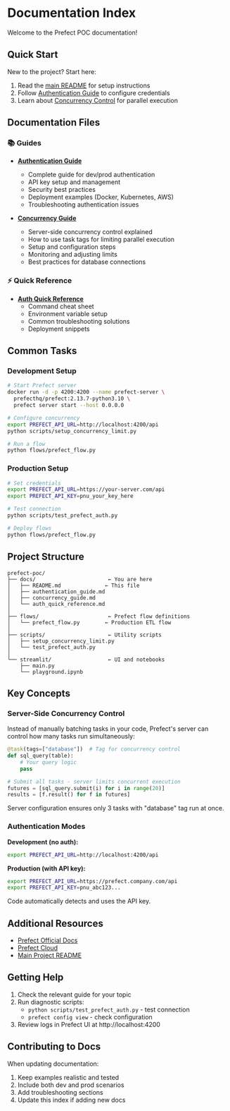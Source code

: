 # Documentation Index

Welcome to the Prefect POC documentation!

## Quick Start

New to the project? Start here:
1. Read the [main README](../README.md) for setup instructions
2. Follow [Authentication Guide](authentication_guide.md) to configure credentials
3. Learn about [Concurrency Control](concurrency_guide.md) for parallel execution

## Documentation Files

### 📚 Guides

- **[Authentication Guide](authentication_guide.md)**
  - Complete guide for dev/prod authentication
  - API key setup and management
  - Security best practices
  - Deployment examples (Docker, Kubernetes, AWS)
  - Troubleshooting authentication issues

- **[Concurrency Guide](concurrency_guide.md)**
  - Server-side concurrency control explained
  - How to use task tags for limiting parallel execution
  - Setup and configuration steps
  - Monitoring and adjusting limits
  - Best practices for database connections

### ⚡ Quick Reference

- **[Auth Quick Reference](auth_quick_reference.md)**
  - Command cheat sheet
  - Environment variable setup
  - Common troubleshooting solutions
  - Deployment snippets

## Common Tasks

### Development Setup
```bash
# Start Prefect server
docker run -d -p 4200:4200 --name prefect-server \
  prefecthq/prefect:2.13.7-python3.10 \
  prefect server start --host 0.0.0.0

# Configure concurrency
export PREFECT_API_URL=http://localhost:4200/api
python scripts/setup_concurrency_limit.py

# Run a flow
python flows/prefect_flow.py
```

### Production Setup
```bash
# Set credentials
export PREFECT_API_URL=https://your-server.com/api
export PREFECT_API_KEY=pnu_your_key_here

# Test connection
python scripts/test_prefect_auth.py

# Deploy flows
python flows/prefect_flow.py
```

## Project Structure

```
prefect-poc/
├── docs/                       ← You are here
│   ├── README.md              ← This file
│   ├── authentication_guide.md
│   ├── concurrency_guide.md
│   └── auth_quick_reference.md
│
├── flows/                      ← Prefect flow definitions
│   └── prefect_flow.py        ← Production ETL flow
│
├── scripts/                    ← Utility scripts
│   ├── setup_concurrency_limit.py
│   └── test_prefect_auth.py
│
└── streamlit/                  ← UI and notebooks
    ├── main.py
    └── playground.ipynb
```

## Key Concepts

### Server-Side Concurrency Control

Instead of manually batching tasks in your code, Prefect's server can control how many tasks run simultaneously:

```python
@task(tags=["database"])  # Tag for concurrency control
def sql_query(table):
    # Your query logic
    pass

# Submit all tasks - server limits concurrent execution
futures = [sql_query.submit(i) for i in range(20)]
results = [f.result() for f in futures]
```

Server configuration ensures only 3 tasks with "database" tag run at once.

### Authentication Modes

**Development (no auth):**
```bash
export PREFECT_API_URL=http://localhost:4200/api
```

**Production (with API key):**
```bash
export PREFECT_API_URL=https://prefect.company.com/api
export PREFECT_API_KEY=pnu_abc123...
```

Code automatically detects and uses the API key.

## Additional Resources

- [Prefect Official Docs](https://docs.prefect.io)
- [Prefect Cloud](https://app.prefect.cloud)
- [Main Project README](../README.md)

## Getting Help

1. Check the relevant guide for your topic
2. Run diagnostic scripts:
   - `python scripts/test_prefect_auth.py` - test connection
   - `prefect config view` - check configuration
3. Review logs in Prefect UI at http://localhost:4200

## Contributing to Docs

When updating documentation:
1. Keep examples realistic and tested
2. Include both dev and prod scenarios
3. Add troubleshooting sections
4. Update this index if adding new docs
